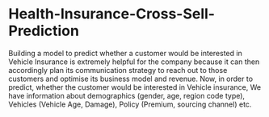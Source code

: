 # Health-Insurance-Cross-Sell-Prediction
Building a model to predict whether a customer would be interested in Vehicle Insurance is extremely helpful for the company because it can then accordingly plan its communication strategy to reach out to those customers and optimise its business model and revenue.  Now, in order to predict, whether the customer would be interested in Vehicle insurance, We have information about demographics (gender, age, region code type), Vehicles (Vehicle Age, Damage), Policy (Premium, sourcing channel) etc.
